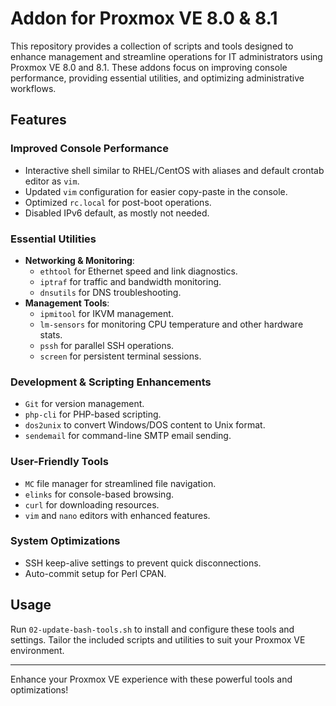 # Addon for Proxmox VE 8.0 & 8.1

This repository provides a collection of scripts and tools designed to enhance management and streamline operations for IT administrators using Proxmox VE 8.0 and 8.1. These addons focus on improving console performance, providing essential utilities, and optimizing administrative workflows.

## Features

### Improved Console Performance
- Interactive shell similar to RHEL/CentOS with aliases and default crontab editor as `vim`.
- Updated `vim` configuration for easier copy-paste in the console.
- Optimized `rc.local` for post-boot operations.
- Disabled IPv6 default, as mostly not needed.

### Essential Utilities
- **Networking & Monitoring**:
  - `ethtool` for Ethernet speed and link diagnostics.
  - `iptraf` for traffic and bandwidth monitoring.
  - `dnsutils` for DNS troubleshooting.
- **Management Tools**:
  - `ipmitool` for IKVM management.
  - `lm-sensors` for monitoring CPU temperature and other hardware stats.
  - `pssh` for parallel SSH operations.
  - `screen` for persistent terminal sessions.

### Development & Scripting Enhancements
- `Git` for version management.
- `php-cli` for PHP-based scripting.
- `dos2unix` to convert Windows/DOS content to Unix format.
- `sendemail` for command-line SMTP email sending.

### User-Friendly Tools
- `MC` file manager for streamlined file navigation.
- `elinks` for console-based browsing.
- `curl` for downloading resources.
- `vim` and `nano` editors with enhanced features.

### System Optimizations
- SSH keep-alive settings to prevent quick disconnections.
- Auto-commit setup for Perl CPAN.

## Usage

Run `02-update-bash-tools.sh` to install and configure these tools and settings. Tailor the included scripts and utilities to suit your Proxmox VE environment.

---

Enhance your Proxmox VE experience with these powerful tools and optimizations!
